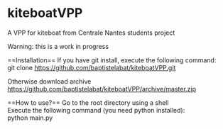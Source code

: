 # kiteboatVPP
A VPP for kiteboat from Centrale Nantes students project  

Warning: this is a work in progress  

==Installation==
If you have git install, execute the following command:  
git clone https://github.com/baptistelabat/kiteboatVPP.git  

Otherwise download archive https://github.com/baptistelabat/kiteboatVPP/archive/master.zip  

==How to use?==
Go to the root directory using a shell  
Execute the following command (you need python installed):  
python main.py
